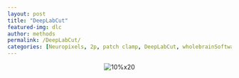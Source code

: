 ```yaml
---
layout: post
title: "DeepLabCut"
featured-img: dlc
author: methods
permalink: /DeepLabCut/
categories: [Neuropixels, 2p, patch clamp, DeepLabCut, wholebrainSoftware, HTS, etc.]
---
```

<div style="text-align:center"><img
alt="10%x20"
src="{{ site.url }}{{ site.baseurl }}/assets/img/gif/dlcgif.gif"
data-src="{{ site.url }}{{ site.baseurl }}/assets/img/gif/dlcgif.gif"
class="lazyload" /></div>